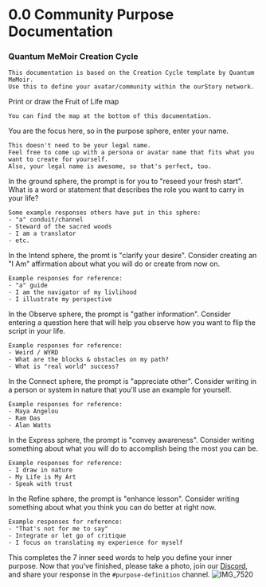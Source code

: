 # 0.0 Community Purpose Documentation
### Quantum MeMoir Creation Cycle
```
This documentation is based on the Creation Cycle template by Quantum MeMoir. 
Use this to define your avatar/community within the ourStory network. 
```

Print or draw the Fruit of Life map  
```
You can find the map at the bottom of this documentation.
```
You are the focus here, so in the purpose sphere, enter your name.
```
This doesn't need to be your legal name.
Feel free to come up with a persona or avatar name that fits what you want to create for yourself. 
Also, your legal name is awesome, so that's perfect, too.
```
In the ground sphere, the prompt is for you to "reseed your fresh start". What is a word or statement that describes the role you want to carry in your life?
```
Some example responses others have put in this sphere:
- "a" conduit/channel
- Steward of the sacred woods
- I am a translator
- etc.
```
In the Intend sphere, the promt is "clarify your desire". Consider creating an "I Am" affirmation about what you will do or create from now on.
```
Example responses for reference:
- "a" guide
- I am the navigator of my livlihood
- I illustrate my perspective
```
In the Observe sphere, the prompt is "gather information". Consider entering a question here that will help you observe how you want to flip the script in your life.
```
Example responses for reference:
- Weird / WYRD
- What are the blocks & obstacles on my path?
- What is "real world" success?
```
In the Connect sphere, the prompt is "appreciate other". Consider writing in a person or system in nature that you'll use an example for yourself.
```
Example responses for reference:
- Maya Angelou
- Ram Das
- Alan Watts
```
In the Express sphere, the prompt is "convey awareness". Consider writing something about what you will do to accomplish being the most you can be.
```
Example responses for reference:
- I draw in nature
- My Life is My Art
- Speak with trust
```
In the Refine sphere, the prompt is "enhance lesson". Consider writing something about what you think you can do better at right now.
```
Example responses for reference:
- "That's not for me to say"
- Integrate or let go of critique
- I focus on translating my experience for myself
```
This completes the 7 inner seed words to help you define your inner purpose. Now that you've finished, please take a photo, join our [Discord](https://discord.gg/NTt89gVt), and share your response in the `#purpose-definition` channel.
![IMG_7520](https://user-images.githubusercontent.com/8133349/174492599-a5939c5d-3dbb-4e54-80d8-118f3d70a309.jpeg)
